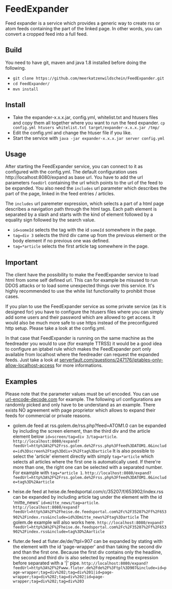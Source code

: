# FeedExpander
Feed expander is a service which provides a generic way to create rss or atom feeds containing the part of the linked page.
In other words, you can convert a cropped feed into a full feed.  

## Build
You need to have git, maven and java 1.8 installed before doing the following.
  * `git clone https://github.com/meerkatzenwildschein/FeedExpander.git` 
  * `cd FeedExpander/` 
  * `mvn install` 

## Install
 * Take the expander-x.x.x.jar, config.yml, whitelist.txt and htusers files and copy them all together where you want to run the feed expander. `cp config.yml htusers whitelist.txt target/expander-x.x.x.jar /tmp/`
 * Edit the config.yml and change the htuser file if you like. 
 * Start the service with `java -jar expander-x.x.x.jar server config.yml`

## Usage
  After starting the FeedExpander service, you can connect to it as configured with the config.yml. The
  default configuration uses http://localhost:8080/expand as base url. You have to add the url parameters `feedUrl` 
  containing the url which points to the url of the feed to be expanded. You also need the `includes` url parameter
  which describes the part of the page, linked in the feed entries / articles.
  
  The `includes` url paremeter expression, which selects a part of a html page describes a navigation path through the
  html tags. Each path element is separated by a slash and starts with the kind of element followed by a equality sign 
  followed by the search value.
  
  * `id=someId` selects the tag with the id `someId` somewhere in the page.
  * `tag=div 3` selects the third div came up from the previous element or the body element if no previous one was defined.
  * `tag=*article` selects the first article tag somewhere in the page.
  
## Important
  The client have the possibility to make the FeedExpander service to load html from some self defined url. This can for example be misused to run DDOS attacks or to load some unexpected things over this service. It's highly recommended to use the white list functionality to prohibit those cases.
  
  If you plan to use the FeedExpander service as some private service (as it is designed for) you have to configure the htusers files where you can simply add some users and their password which are allowed to get access. It would also be much more safe to use https instead of the preconfigured http setup. Please take a look at the config.yml.
  
  In that case that FeedExpander is running on the same machine as the feedreader you would to use (for example TTRSS) it would be a good idea to configure an iptabel rule which makes the FeedExpander port only available from localhost where the feedreader can request the expanded feeds. Just take a look at [serverfault.com/questions/247176/iptables-only-allow-localhost-access](http://serverfault.com/questions/247176/iptables-only-allow-localhost-access) for more informations.

## Examples
  Please note that the parameter values must be url encoded. You can use [url-encode-decode.com](http://www.url-encode-decode.com) for example. The following url configurations are randomly picked and only have to be understand as an example. There exists NO agreement with page proprietor which allows to expand their feeds for commercial or private reasons. 

  * golem.de feed at rss.golem.de/rss.php?feed=ATOM1.0 can be expanded by including the screen element, than the third div and the article element below `id=screen/tag=div 3/tag=article`.
    `http://localhost:8080/expand?feedUrl=http%3A%2F%2Frss.golem.de%2Frss.php%3Ffeed%3DATOM1.0&include=id%3Dscreen%2Ftag%3Ddiv+3%2Ftag%3Darticle`
  It is also possible to select the 'article' element directly with simply `tag=*article` which selects all articles where the first one is automatically used. If there're more than
  one, the right one can be selected with a separated number. For example with `tag=*article 1`.
    `http://localhost:8080/expand?feedUrl=http%3A%2F%2Frss.golem.de%2Frss.php%3Ffeed%3DATOM1.0&include=tag%3D%2Aarticle`
    
  * heise.de feed at heise.de.feedsportal.com/c/35207/f/653902/index.rss can be expanded by including article tag under the element with the id 'mitte_news' `id=mitte_news/tag=article`.
    `http://localhost:8080/expand?feedUrl=http%3A%2F%2Fheise.de.feedsportal.com%2Fc%2F35207%2Ff%2F653902%2Findex.rss&include=id%3Dmitte_news%2Ftag%3Darticle`
  The golem.de example will also works here.
    `http://localhost:8080/expand?feedUrl=http%3A%2F%2Fheise.de.feedsportal.com%2Fc%2F35207%2Ff%2F653902%2Findex.rss&include=tag%3D%2Aarticle`
    
  * fluter.de feed at fluter.de/de/?tpl=907 can be expanded by stating with the element with the id 'page-wrapper' and than taking the second div and than the first one. 
  Because the first div contains only the headline, the second and third div is also selected by repeating the expression before separated with a '|' pipe. 
    `http://localhost:8080/expand?feedUrl=http%3A%2F%2Fwww.fluter.de%2Fde%2F%3Ftpl%3D907&include=id=page-wrapper;tag=div%202;tag=div%201|id=page-wrapper;tag=div%202;tag=div%202|id=page-wrapper;tag=div%202;tag=div%203`
    